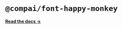 # `@compai/font-happy-monkey`

[**Read the docs &rarr;**](https://components.ai/docs/typefaces/happy-monkey)
